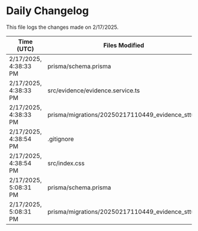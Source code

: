 # Daily Changelog

This file logs the changes made on 2/17/2025.

| Time (UTC)             | Files Modified                    | Changes (Addition/Deletion) |
|------------------------|-----------------------------------|-----------------------------|
| 2/17/2025, 4:38:33 PM | prisma/schema.prisma | 1 Additions & 1 Deletions |
| 2/17/2025, 4:38:33 PM | src/evidence/evidence.service.ts | 0 Additions & 1 Deletions |
| 2/17/2025, 4:38:33 PM | prisma/migrations/20250217110449_evidence_sttus/ | 0 Additions & 0 Deletions |
| 2/17/2025, 4:38:54 PM | .gitignore | 1 Additions & 0 Deletions|
| 2/17/2025, 4:38:54 PM | src/index.css | 1 Additions & 2 Deletions|
| 2/17/2025, 5:08:31 PM | prisma/schema.prisma | 1 Additions & 1 Deletions|
| 2/17/2025, 5:08:31 PM | prisma/migrations/20250217110449_evidence_sttus/ | 0 Additions & 0 Deletions|

